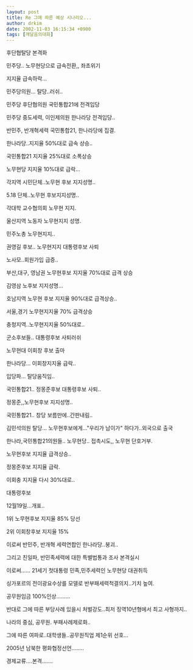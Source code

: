 ```yaml
---
layout: post
title: Re 그에 따른 예상 시나리오...
author: drkim
date: 2002-11-03 16:15:34 +0900
tags: [깨달음의대화]
---
```

후단협탈당 본격화
  

  
민주당.. 노무현당으로 급속전환,, 좌초위기
  
지지율 급속하락...
  
민주당의원... 탈당..러쉬..
  

  
민주당 후단협의원 국민통합21에 전격입당
  
민주당 중도세력, 이인제의원 한나라당 전격입당..
  
반민주, 반개혁세력 국민통합21, 한나라당에 집결.
  

  
한나라당..지지율 50%대로 급속 상승..
  
국민통합21 지지율 25%대로 소폭상승
  
노무현당 지지율 10%대로 급락...
  

  
각지역 시민단체..노무현 후보 지지성명..
  
5.18 단체..노무현 후보지지성명..
  
각대학 교수협의회 노무현 지지.
  
울산지역 노동자 노무현지지 성명.
  
민주노총 노무현지지..
  
권영길 후보.. 노무현지지 대통령후보 사퇴
  
노사모..회원가입 급증..
  
부산,대구, 영남권 노무현후보 지지율 70%대로 급격 상승
  
김영삼 노후보 지지성명...
  
호남지역 노무현 후보 지지율 90%대로 급격상승..
  
서울,경기 노무현지지율 70% 급격상승
  
충청지역..노무현지지율 50%대로..
  
군소후보들.. 대통령후보 사퇴러쉬
  
노무현대 이회창 후보 출마
  

  
한나라당... 이회창지지율 급락..
  
입당파... 탈당움직임..
  
국민통합21.. 정몽준후보 대통령후보 사퇴..
  
정몽준,,노무현후보 지지성명..
  
국민통합21.. 창당 보름만에..간판내림..
  
김민석의원 탈당... 노무현후보에게..."우리가 남이가" 하다가..외국으로 출국
  
한나라,국민통합21의원들.. 노무현당.. 접촉시도,, 노무현 단호거부.
  

  
노무현후보 지지율 급격상승..
  
정몽준후보 지지율 급락.
  
이회충 지지율 다시 30%대로..
  

  
대통령후보
  
12월19일...개표..
  
1위 노무현후보 지지율 85% 당선
  
2위 이회창후보 지지율 15%
  

  
이로써 반민주, 반개혁 세력연합인 한나라당..붕괴..
  
그리고 친일파, 반민족세력에 대한 특별법통과 조사 본격실시
  

  
이로써...... 21세기 첫대통령 민족,민주세력인 노무현당 대권취득
  
싱가포르의 전이광요수상를 모델로 반부패세력척결의지..기치 높여.
  
공무원임금 100%인상.........
  
반대로 그에 따른 부당사례 있을시 처벌강도..최저 징역10년형에서 최고 사형까지..
  

  
나라의 중심, 공무원. 부패사례제로화..
  
그에 따른 여파로..대학생들..공무원직업 제1순위 선호...
  

  
2005년 남북한 평화협정선언........
  
경제교류....본격.......